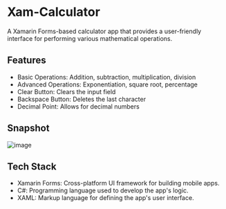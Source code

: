 # Xam-Calculator

A Xamarin Forms-based calculator app that provides a user-friendly interface for performing various mathematical operations.

## Features

- Basic Operations: Addition, subtraction, multiplication, division
- Advanced Operations: Exponentiation, square root, percentage
- Clear Button: Clears the input field
- Backspace Button: Deletes the last character
- Decimal Point: Allows for decimal numbers

## Snapshot

![image](https://github.com/user-attachments/assets/926aeb09-404b-49b7-b8f2-5f4a3c268a3e)


## Tech Stack

- Xamarin Forms: Cross-platform UI framework for building mobile apps.
- C#: Programming language used to develop the app's logic.
- XAML: Markup language for defining the app's user interface.
